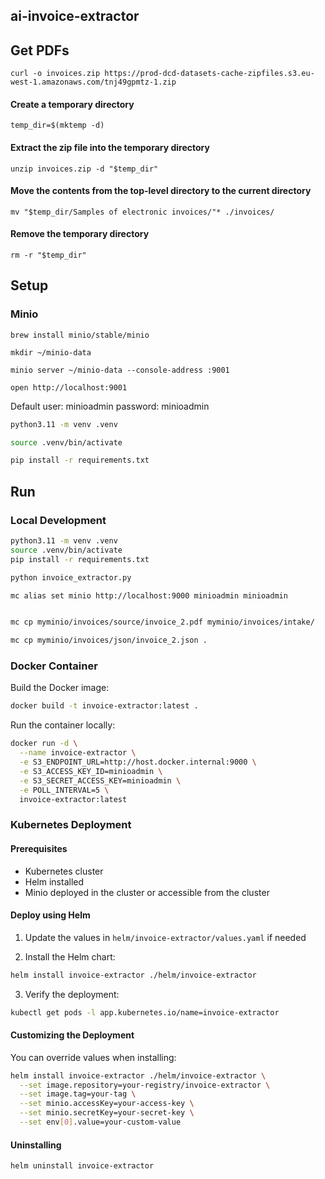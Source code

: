 
## ai-invoice-extractor

## Get PDFs

```
curl -o invoices.zip https://prod-dcd-datasets-cache-zipfiles.s3.eu-west-1.amazonaws.com/tnj49gpmtz-1.zip
```

#### Create a temporary directory
```
temp_dir=$(mktemp -d)
```

#### Extract the zip file into the temporary directory
```
unzip invoices.zip -d "$temp_dir"
```

#### Move the contents from the top-level directory to the current directory
```
mv "$temp_dir/Samples of electronic invoices/"* ./invoices/
```

#### Remove the temporary directory
```
rm -r "$temp_dir"
```

## Setup

### Minio

```
brew install minio/stable/minio
```

```
mkdir ~/minio-data
```

```
minio server ~/minio-data --console-address :9001
```

```
open http://localhost:9001
```

Default
user: minioadmin
password: minioadmin


```bash
python3.11 -m venv .venv
```

```bash
source .venv/bin/activate
```

```bash
pip install -r requirements.txt
```



## Run

### Local Development

```bash
python3.11 -m venv .venv
source .venv/bin/activate
pip install -r requirements.txt
```

```bash
python invoice_extractor.py
```

```bash
mc alias set minio http://localhost:9000 minioadmin minioadmin
```

```bash

```

```bash
mc cp myminio/invoices/source/invoice_2.pdf myminio/invoices/intake/
```

```bash
mc cp myminio/invoices/json/invoice_2.json .
```

### Docker Container

Build the Docker image:

```bash
docker build -t invoice-extractor:latest .
```

Run the container locally:

```bash
docker run -d \
  --name invoice-extractor \
  -e S3_ENDPOINT_URL=http://host.docker.internal:9000 \
  -e S3_ACCESS_KEY_ID=minioadmin \
  -e S3_SECRET_ACCESS_KEY=minioadmin \
  -e POLL_INTERVAL=5 \
  invoice-extractor:latest
```


### Kubernetes Deployment

#### Prerequisites

- Kubernetes cluster
- Helm installed
- Minio deployed in the cluster or accessible from the cluster

#### Deploy using Helm

1. Update the values in `helm/invoice-extractor/values.yaml` if needed

2. Install the Helm chart:

```bash
helm install invoice-extractor ./helm/invoice-extractor
```

3. Verify the deployment:

```bash
kubectl get pods -l app.kubernetes.io/name=invoice-extractor
```

#### Customizing the Deployment

You can override values when installing:

```bash
helm install invoice-extractor ./helm/invoice-extractor \
  --set image.repository=your-registry/invoice-extractor \
  --set image.tag=your-tag \
  --set minio.accessKey=your-access-key \
  --set minio.secretKey=your-secret-key \
  --set env[0].value=your-custom-value
```

#### Uninstalling

```bash
helm uninstall invoice-extractor
```

